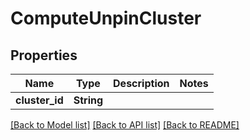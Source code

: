 # ComputeUnpinCluster

## Properties

Name | Type | Description | Notes
------------ | ------------- | ------------- | -------------
**cluster_id** | **String** | <needs content added> | 

[[Back to Model list]](../README.md#documentation-for-models) [[Back to API list]](../README.md#documentation-for-api-endpoints) [[Back to README]](../README.md)


